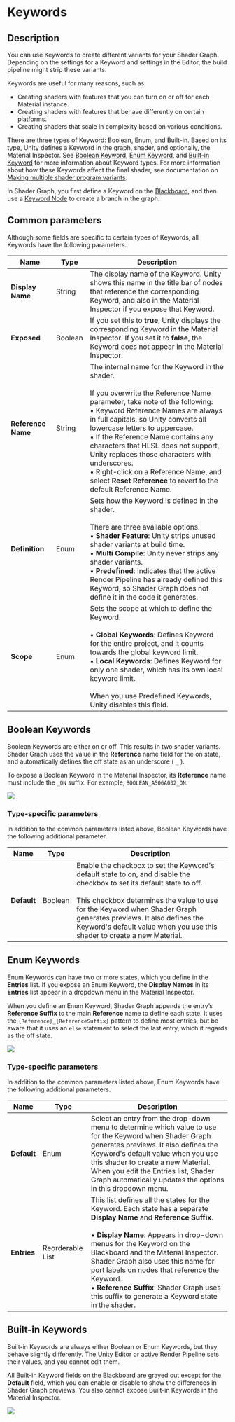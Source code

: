 # Keywords

## Description
You can use Keywords to create different variants for your Shader Graph. Depending on the settings for a Keyword and settings in the Editor, the build pipeline might strip these variants. 

Keywords are useful for many reasons, such as:
- Creating shaders with features that you can turn on or off for each Material instance.
- Creating shaders with features that behave differently on certain platforms.
- Creating shaders that scale in complexity based on various conditions.

There are three types of Keyword: Boolean, Enum, and Built-in. Based on its type, Unity defines a Keyword in the graph, shader, and optionally, the Material Inspector. See [Boolean Keyword](#BooleanKeywords), [Enum Keyword](#EnumKeywords), and [Built-in Keyword](#BuiltinKeywords) for more information about Keyword types. For more information about how these Keywords affect the final shader, see documentation on [Making multiple shader program variants](https://docs.unity3d.com/Manual/SL-MultipleProgramVariants.html).

In Shader Graph, you first define a Keyword on the [Blackboard](Blackboard), and then use a [Keyword Node](Keyword-Node) to create a branch in the graph.

## Common parameters
Although some fields are specific to certain types of Keywords, all Keywords have the following parameters.

| **Name**           | **Type** | **Description**                                              |
| ------------------ | -------- | ------------------------------------------------------------ |
| **Display Name**   | String   | The display name of the Keyword. Unity shows this name in the title bar of nodes that reference the corresponding Keyword, and also in the Material Inspector if you expose that Keyword. |
| **Exposed**        | Boolean  | If you set this to **true**, Unity displays the corresponding Keyword in the Material Inspector. If you set it to **false**, the Keyword does not appear in the Material Inspector. |
| **Reference Name** | String   | The internal name for the Keyword in the shader.<br/><br/>If you overwrite the Reference Name parameter, take note of the following:<br/>&#8226; Keyword Reference Names are always in full capitals, so Unity converts all lowercase letters to uppercase.<br/>&#8226; If the Reference Name contains any characters that HLSL does not support, Unity replaces those characters with underscores.<br/>&#8226; Right-click on a Reference Name, and select **Reset Reference** to revert to the default Reference Name. |
| **Definition**     | Enum     | Sets how the Keyword is defined in the shader.<br/><br/>There are three available options.<br/>&#8226; **Shader Feature**: Unity strips unused shader variants at build time.<br/>&#8226; **Multi Compile**: Unity never strips any shader variants.<br/>&#8226; **Predefined**: Indicates that the active Render Pipeline has already defined this Keyword, so Shader Graph does not define it in the code it generates. |
| **Scope**          | Enum     | Sets the scope at which to define the Keyword.<br/><br/>&#8226; **Global Keywords**: Defines Keyword for the entire project, and it counts towards the global keyword limit.<br/>&#8226; **Local Keywords**: Defines Keyword for only one shader, which has its own local keyword limit.<br/><br/>When you use Predefined Keywords, Unity disables this field. |

<a name="BooleanKeywords"></a>
## Boolean Keywords
Boolean Keywords are either on or off. This results in two shader variants. Shader Graph uses the value in the **Reference** name field for the on state, and automatically defines the off state as an underscore ( `_` ).

To expose a Boolean Keyword in the Material Inspector, its **Reference** name must include the `_ON` suffix. For example, `BOOLEAN_A506A032_ON`.

![](images/keywords_boolean.png)

### Type-specific parameters
In addition to the common parameters listed above, Boolean Keywords have the following additional parameter.

| **Name**    | **Type** | **Description**                                              |
| ----------- | -------- | ------------------------------------------------------------ |
| **Default** | Boolean  | Enable the checkbox to set the Keyword's default state to on, and disable the checkbox to set its default state to off.<br/><br/>This checkbox determines the value to use for the Keyword when Shader Graph generates previews. It also defines the Keyword's default value when you use this shader to create a new Material. |

<a name="EnumKeywords"></a>
## Enum Keywords
Enum Keywords can have two or more states, which you define in the **Entries** list. If you expose an Enum Keyword, the **Display Names** in its **Entries** list appear in a dropdown menu in the Material Inspector.

When you define an Enum Keyword, Shader Graph appends the entry’s **Reference Suffix** to the main **Reference** name to define each state. It uses the `{Reference}_{ReferenceSuffix}` pattern to define most entries, but be aware that it uses an `else` statement to select the last entry, which it regards as the off state.

![](images/keywords_enum.png)

### Type-specific parameters
In addition to the common parameters listed above, Enum Keywords have the following additional parameters.

| **Name**    | **Type**         | **Description**                                              |
| ----------- | ---------------- | ------------------------------------------------------------ |
| **Default** | Enum             | Select an entry from the drop-down menu to determine which value to use for the Keyword when Shader Graph generates previews. It also defines the Keyword's default value when you use this shader to create a new Material. When you edit the Entries list, Shader Graph automatically updates the options in this dropdown menu. |
| **Entries** | Reorderable List | This list defines all the states for the Keyword. Each state has a separate **Display Name** and **Reference Suffix**.<br/><br/>&#8226; **Display Name**: Appears in drop-down menus for the Keyword on the Blackboard and the Material Inspector. Shader Graph also uses this name for port labels on nodes that reference the Keyword.<br/>&#8226; **Reference Suffix**: Shader Graph uses this suffix to generate a Keyword state in the shader. |

<a name="BuiltinKeywords"></a>
## Built-in Keywords
Built-in Keywords are always either Boolean or Enum Keywords, but they behave slightly differently. The Unity Editor or active Render Pipeline sets their values, and you cannot edit them. 

All Built-in Keyword fields on the Blackboard are grayed out except for the **Default** field, which you can enable or disable to show the differences in Shader Graph previews. You also cannot expose Built-in Keywords in the Material Inspector.

![](images/keywords_built-in.png)